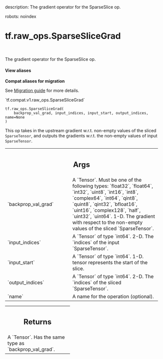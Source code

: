 description: The gradient operator for the SparseSlice op.

robots: noindex

# tf.raw_ops.SparseSliceGrad

<!-- Insert buttons and diff -->

<table class="tfo-notebook-buttons tfo-api nocontent" align="left">

</table>



The gradient operator for the SparseSlice op.

<section class="expandable">
  <h4 class="showalways">View aliases</h4>
  <p>
<b>Compat aliases for migration</b>
<p>See
<a href="https://www.tensorflow.org/guide/migrate">Migration guide</a> for
more details.</p>
<p>`tf.compat.v1.raw_ops.SparseSliceGrad`</p>
</p>
</section>

<pre class="devsite-click-to-copy prettyprint lang-py tfo-signature-link">
<code>tf.raw_ops.SparseSliceGrad(
    backprop_val_grad, input_indices, input_start, output_indices, name=None
)
</code></pre>



<!-- Placeholder for "Used in" -->

This op takes in the upstream gradient w.r.t. non-empty values of
the sliced `SparseTensor`, and outputs the gradients w.r.t.
the non-empty values of input `SparseTensor`.

<!-- Tabular view -->
 <table class="responsive fixed orange">
<colgroup><col width="214px"><col></colgroup>
<tr><th colspan="2"><h2 class="add-link">Args</h2></th></tr>

<tr>
<td>
`backprop_val_grad`
</td>
<td>
A `Tensor`. Must be one of the following types: `float32`, `float64`, `int32`, `uint8`, `int16`, `int8`, `complex64`, `int64`, `qint8`, `quint8`, `qint32`, `bfloat16`, `uint16`, `complex128`, `half`, `uint32`, `uint64`.
1-D. The gradient with respect to
the non-empty values of the sliced `SparseTensor`.
</td>
</tr><tr>
<td>
`input_indices`
</td>
<td>
A `Tensor` of type `int64`.
2-D.  The `indices` of the input `SparseTensor`.
</td>
</tr><tr>
<td>
`input_start`
</td>
<td>
A `Tensor` of type `int64`.
1-D. tensor represents the start of the slice.
</td>
</tr><tr>
<td>
`output_indices`
</td>
<td>
A `Tensor` of type `int64`.
2-D.  The `indices` of the sliced `SparseTensor`.
</td>
</tr><tr>
<td>
`name`
</td>
<td>
A name for the operation (optional).
</td>
</tr>
</table>



<!-- Tabular view -->
 <table class="responsive fixed orange">
<colgroup><col width="214px"><col></colgroup>
<tr><th colspan="2"><h2 class="add-link">Returns</h2></th></tr>
<tr class="alt">
<td colspan="2">
A `Tensor`. Has the same type as `backprop_val_grad`.
</td>
</tr>

</table>

